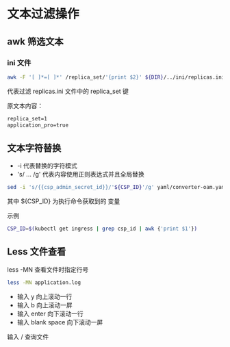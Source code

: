 # 文本过滤操作

## awk 筛选文本

### ini 文件

```bash
awk -F '[ ]*=[ ]*' /replica_set/'{print $2}' ${DIR}/../ini/replicas.ini
```

代表过滤 replicas.ini 文件中的 replica_set 键

原文本内容：

```txt
replica_set=1
application_pro=true
```

## 文本字符替换


- -i 代表替换的字符模式
- 's/ ...  /g' 代表内容使用正则表达式并且全局替换

```bash
sed -i 's/{{csp_admin_secret_id}}/'${CSP_ID}'/g' yaml/converter-oam.yaml
```

其中 ${CSP_ID} 为执行命令获取到的 变量

示例

```bash
CSP_ID=$(kubectl get ingress | grep csp_id | awk {'print $1'})
```


## Less 文件查看

less -MN  查看文件时指定行号

```bash
less -MN application.log
```

- 输入 y  向上滚动一行
- 输入 b  向上滚动一屏
- 输入 enter 向下滚动一行
- 输入 blank space 向下滚动一屏


输入 / 查询文件
